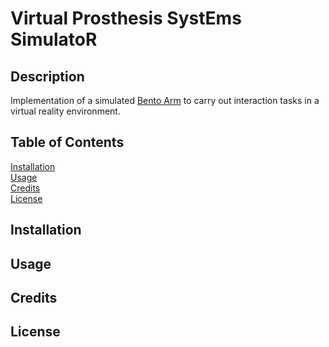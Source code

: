 # **V**irtual **P**rosthesis Syst**E**ms Simulato**R** 

## Description
Implementation of a simulated [Bento Arm](https://blincdev.ca/the-bento-arm/overview/) to carry 
out interaction tasks in a virtual reality environment. 

## Table of Contents 
[Installation](#installation)<br/>
[Usage](#usage)<br/>
[Credits](#credits)<br/>
[License](#licesne)<br/>
## Installation

## Usage 

## Credits 

## License 
